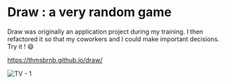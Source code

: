 # Draw : a very random game

Draw was originally an application project during my training. I then refactored it so that my coworkers and I could make important decisions. Try it ! 😄 

https://thmsbrnb.github.io/draw/

![TV - 1](https://github.com/thmsbrnb/draw/assets/72267490/ee54d0f6-c584-4fee-ab93-c1eb2ae886b8)
